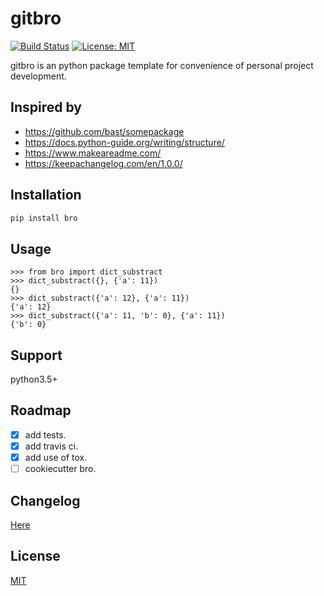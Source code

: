 # gitbro

[![Build Status](https://travis-ci.org/xuzuoyang/bro.svg?branch=master)](https://travis-ci.org/xuzuoyang/mypackage)
[![License: MIT](https://img.shields.io/badge/License-MIT-blue.svg)](LICENSE)

gitbro is an python package template for convenience of personal project development.

## Inspired by

- https://github.com/bast/somepackage
- https://docs.python-guide.org/writing/structure/
- https://www.makeareadme.com/
- https://keepachangelog.com/en/1.0.0/

## Installation

```bash
pip install bro
```

## Usage

```
>>> from bro import dict_substract
>>> dict_substract({}, {'a': 11})
{}
>>> dict_substract({'a': 12}, {'a': 11})
{'a': 12}
>>> dict_substract({'a': 11, 'b': 0}, {'a': 11})
{'b': 0}
```

## Support

python3.5+

## Roadmap

- [x] add tests.
- [x] add travis ci.
- [x] add use of tox.
- [ ] cookiecutter bro.

## Changelog

[Here](docs/CHANGELOG.md)

## License
[MIT](LICENSE)
